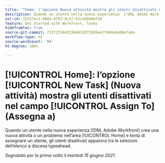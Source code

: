 ```yaml
---
title: '“Home: l’opzione Nuova attività mostra gli utenti disattivati nel campo Assegna a”'
description: Quando un utente nella nuova esperienza  [!DNL Adobe Workfront]  crea una nuova attività o un problema nell’area Home e tenta di assegnare un utente, gli utenti disattivati appaiono tra le selezioni dell’elenco a discesa [!UICONTROL typeahead].
exl-id: 32257ac1-9804-4793-9c37-62ca5608df3d
feature: Get Started with Workfront, Tasks
hidefromtoc: true
source-git-commit: 721f2724433364832072695ee274d4abe08e7a8a
workflow-type: ht
source-wordcount: '94'
ht-degree: 100%

---
```


# [!UICONTROL Home]: l’opzione [!UICONTROL New Task] (Nuova attività) mostra gli utenti disattivati nel campo [!UICONTROL Assign To] (Assegna a)

Quando un utente nella nuova esperienza [!DNL Adobe Workfront] crea una nuova attività o un problema nell’area [!UICONTROL Home] e tenta di assegnare un utente, gli utenti disattivati appaiono tra le selezioni dell’elenco a discesa typeahead.

_Segnalato per la prima volta il martedì 15 giugno 2021._
